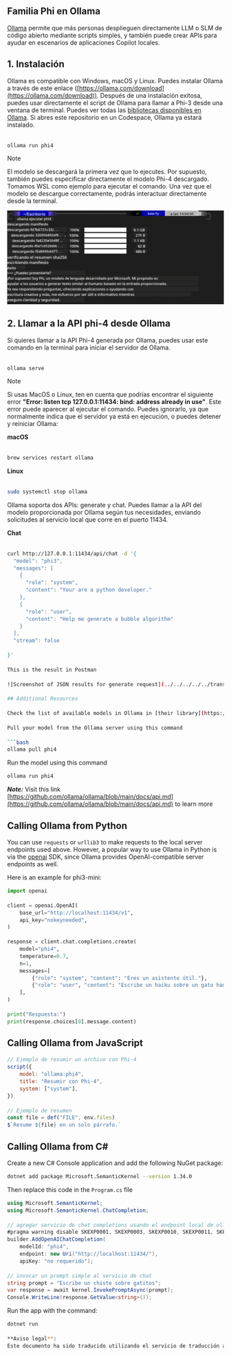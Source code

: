 <!--
CO_OP_TRANSLATOR_METADATA:
{
  "original_hash": "0b38834693bb497f96bf53f0d941f9a1",
  "translation_date": "2025-05-07T10:39:44+00:00",
  "source_file": "md/01.Introduction/02/04.Ollama.md",
  "language_code": "es"
}
-->
## Familia Phi en Ollama


[Ollama](https://ollama.com) permite que más personas desplieguen directamente LLM o SLM de código abierto mediante scripts simples, y también puede crear APIs para ayudar en escenarios de aplicaciones Copilot locales.

## **1. Instalación**

Ollama es compatible con Windows, macOS y Linux. Puedes instalar Ollama a través de este enlace ([https://ollama.com/download](https://ollama.com/download)). Después de una instalación exitosa, puedes usar directamente el script de Ollama para llamar a Phi-3 desde una ventana de terminal. Puedes ver todas las [bibliotecas disponibles en Ollama](https://ollama.com/library). Si abres este repositorio en un Codespace, Ollama ya estará instalado.

```bash

ollama run phi4

```

> [!NOTE]
> El modelo se descargará la primera vez que lo ejecutes. Por supuesto, también puedes especificar directamente el modelo Phi-4 descargado. Tomamos WSL como ejemplo para ejecutar el comando. Una vez que el modelo se descargue correctamente, podrás interactuar directamente desde la terminal.

![run](../../../../../translated_images/ollama_run.e9755172b162b381359f8dc8ad0eb1499e13266d833afaf29c47e928d6d7abc5.es.png)

## **2. Llamar a la API phi-4 desde Ollama**

Si quieres llamar a la API Phi-4 generada por Ollama, puedes usar este comando en la terminal para iniciar el servidor de Ollama.

```bash

ollama serve

```

> [!NOTE]
> Si usas MacOS o Linux, ten en cuenta que podrías encontrar el siguiente error **"Error: listen tcp 127.0.0.1:11434: bind: address already in use"**. Este error puede aparecer al ejecutar el comando. Puedes ignorarlo, ya que normalmente indica que el servidor ya está en ejecución, o puedes detener y reiniciar Ollama:

**macOS**

```bash

brew services restart ollama

```

**Linux**

```bash

sudo systemctl stop ollama

```

Ollama soporta dos APIs: generate y chat. Puedes llamar a la API del modelo proporcionada por Ollama según tus necesidades, enviando solicitudes al servicio local que corre en el puerto 11434.

**Chat**

```bash

curl http://127.0.0.1:11434/api/chat -d '{
  "model": "phi3",
  "messages": [
    {
      "role": "system",
      "content": "Your are a python developer."
    },
    {
      "role": "user",
      "content": "Help me generate a bubble algorithm"
    }
  ],
  "stream": false
  
}'

This is the result in Postman

![Screenshot of JSON results for generate request](../../../../../translated_images/ollama_gen.bda5d4e715366cc9c1cae2956e30bfd55b07b22ca782ef69e680100a9a1fd563.es.png)

## Additional Resources

Check the list of available models in Ollama in [their library](https://ollama.com/library).

Pull your model from the Ollama server using this command

```bash
ollama pull phi4
```

Run the model using this command

```bash
ollama run phi4
```

***Note:*** Visit this link [https://github.com/ollama/ollama/blob/main/docs/api.md](https://github.com/ollama/ollama/blob/main/docs/api.md) to learn more

## Calling Ollama from Python

You can use `requests` or `urllib3` to make requests to the local server endpoints used above. However, a popular way to use Ollama in Python is via the [openai](https://pypi.org/project/openai/) SDK, since Ollama provides OpenAI-compatible server endpoints as well.

Here is an example for phi3-mini:

```python
import openai

client = openai.OpenAI(
    base_url="http://localhost:11434/v1",
    api_key="nokeyneeded",
)

response = client.chat.completions.create(
    model="phi4",
    temperature=0.7,
    n=1,
    messages=[
        {"role": "system", "content": "Eres un asistente útil."},
        {"role": "user", "content": "Escribe un haiku sobre un gato hambriento"},
    ],
)

print("Respuesta:")
print(response.choices[0].message.content)
```

## Calling Ollama from JavaScript 

```javascript
// Ejemplo de resumir un archivo con Phi-4
script({
    model: "ollama:phi4",
    title: "Resumir con Phi-4",
    system: ["system"],
})

// Ejemplo de resumen
const file = def("FILE", env.files)
$`Resume ${file} en un solo párrafo.`
```

## Calling Ollama from C#

Create a new C# Console application and add the following NuGet package:

```bash
dotnet add package Microsoft.SemanticKernel --version 1.34.0
```

Then replace this code in the `Program.cs` file

```csharp
using Microsoft.SemanticKernel;
using Microsoft.SemanticKernel.ChatCompletion;

// agregar servicio de chat completions usando el endpoint local de ollama
#pragma warning disable SKEXP0001, SKEXP0003, SKEXP0010, SKEXP0011, SKEXP0050, SKEXP0052
builder.AddOpenAIChatCompletion(
    modelId: "phi4",
    endpoint: new Uri("http://localhost:11434/"),
    apiKey: "no requerido");

// invocar un prompt simple al servicio de chat
string prompt = "Escribe un chiste sobre gatitos";
var response = await kernel.InvokePromptAsync(prompt);
Console.WriteLine(response.GetValue<string>());
```

Run the app with the command:

```bash
dotnet run

**Aviso legal**:  
Este documento ha sido traducido utilizando el servicio de traducción automática [Co-op Translator](https://github.com/Azure/co-op-translator). Aunque nos esforzamos por la precisión, tenga en cuenta que las traducciones automáticas pueden contener errores o inexactitudes. El documento original en su idioma nativo debe considerarse la fuente autorizada. Para información crítica, se recomienda una traducción profesional realizada por humanos. No nos hacemos responsables de malentendidos o interpretaciones erróneas derivadas del uso de esta traducción.